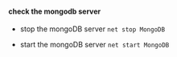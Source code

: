 #### check the mongodb server

- stop the mongoDB server
  `net stop MongoDB`

- start the mongoDB server
  `net start MongoDB`

